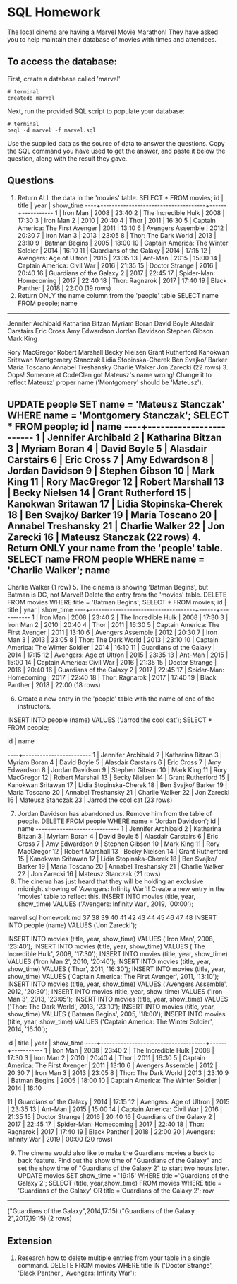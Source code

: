 # SQL Homework

The local cinema are having a Marvel Movie Marathon! They have asked you to help maintain their database of movies with times and attendees.

## To access the database:

First, create a database called 'marvel'

```
# terminal
createdb marvel
```

Next, run the provided SQL script to populate your database:

```
# terminal
psql -d marvel -f marvel.sql
```

Use the supplied data as the source of data to answer the questions. Copy the SQL command you have used to get the answer, and paste it below the question, along with the result they gave.

## Questions

1.  Return ALL the data in the 'movies' table.
SELECT * FROM movies;
id |                title                | year | show_time
----+-------------------------------------+------+-----------
 1 | Iron Man                            | 2008 | 23:40
 2 | The Incredible Hulk                 | 2008 | 17:30
 3 | Iron Man 2                          | 2010 | 20:40
 4 | Thor                                | 2011 | 16:30
 5 | Captain America: The First Avenger  | 2011 | 13:10
 6 | Avengers Assemble                   | 2012 | 20:30
 7 | Iron Man 3                          | 2013 | 23:05
 8 | Thor: The Dark World                | 2013 | 23:10
 9 | Batman Begins                       | 2005 | 18:00
10 | Captain America: The Winter Soldier | 2014 | 16:10
11 | Guardians of the Galaxy             | 2014 | 17:15
12 | Avengers: Age of Ultron             | 2015 | 23:35
13 | Ant-Man                             | 2015 | 15:00
14 | Captain America: Civil War          | 2016 | 21:35
15 | Doctor Strange                      | 2016 | 20:40
16 | Guardians of the Galaxy 2           | 2017 | 22:45
17 | Spider-Man: Homecoming              | 2017 | 22:40
18 | Thor: Ragnarok                      | 2017 | 17:40
19 | Black Panther                       | 2018 | 22:00
(19 rows)
2.  Return ONLY the name column from the 'people' table
SELECT name FROM people;
name
------------------------
Jennifer Archibald
Katharina Bitzan
Myriam Boran
David Boyle
Alasdair Carstairs
Eric Cross
Amy Edwardson
Jordan Davidson
Stephen Gibson
Mark King

Rory MacGregor
Robert Marshall
Becky Nielsen
Grant Rutherford
Kanokwan Sritawan
Montgomery Stanczak
Lidia Stopinska-Cherek
Ben Svajko/ Barker
Maria Toscano
Annabel Treshansky
Charlie Walker
Jon Zarecki
(22 rows)
3.  Oops! Someone at CodeClan got Mateusz's name wrong! Change it to reflect Mateusz' proper name ('Montgomery' should be 'Mateusz').

UPDATE people SET name = 'Mateusz Stanczak' WHERE name = 'Montgomery Stanczak';
SELECT * FROM people;
id |          name
----+------------------------
 1 | Jennifer Archibald
 2 | Katharina Bitzan
 3 | Myriam Boran
 4 | David Boyle
 5 | Alasdair Carstairs
 6 | Eric Cross
 7 | Amy Edwardson
 8 | Jordan Davidson
 9 | Stephen Gibson
10 | Mark King
11 | Rory MacGregor
12 | Robert Marshall
13 | Becky Nielsen
14 | Grant Rutherford
15 | Kanokwan Sritawan
17 | Lidia Stopinska-Cherek
18 | Ben Svajko/ Barker
19 | Maria Toscano
20 | Annabel Treshansky
21 | Charlie Walker
22 | Jon Zarecki
16 | Mateusz Stanczak
(22 rows)
4.  Return ONLY your name from the 'people' table.
SELECT name FROM people WHERE name = 'Charlie Walker';
name
----------------
Charlie Walker
(1 row)
5.  The cinema is showing 'Batman Begins', but Batman is DC, not Marvel! Delete the entry from the 'movies' table.
DELETE FROM movies WHERE title = 'Batman Begins';
SELECT * FROM movies;
id |                title                | year | show_time
----+-------------------------------------+------+-----------
 1 | Iron Man                            | 2008 | 23:40
 2 | The Incredible Hulk                 | 2008 | 17:30
 3 | Iron Man 2                          | 2010 | 20:40
 4 | Thor                                | 2011 | 16:30
 5 | Captain America: The First Avenger  | 2011 | 13:10
 6 | Avengers Assemble                   | 2012 | 20:30
 7 | Iron Man 3                          | 2013 | 23:05
 8 | Thor: The Dark World                | 2013 | 23:10
10 | Captain America: The Winter Soldier | 2014 | 16:10
11 | Guardians of the Galaxy             | 2014 | 17:15
12 | Avengers: Age of Ultron             | 2015 | 23:35
13 | Ant-Man                             | 2015 | 15:00
14 | Captain America: Civil War          | 2016 | 21:35
15 | Doctor Strange                      | 2016 | 20:40
16 | Guardians of the Galaxy 2           | 2017 | 22:45
17 | Spider-Man: Homecoming              | 2017 | 22:40
18 | Thor: Ragnarok                      | 2017 | 17:40
19 | Black Panther                       | 2018 | 22:00
(18 rows)

6.  Create a new entry in the 'people' table with the name of one of the instructors.

INSERT INTO people (name) VALUES ('Jarrod the cool cat');
SELECT * FROM people;


 id |          name

----+------------------------
  1 | Jennifer Archibald
  2 | Katharina Bitzan
  3 | Myriam Boran
  4 | David Boyle
  5 | Alasdair Carstairs
  6 | Eric Cross
  7 | Amy Edwardson
  8 | Jordan Davidson
  9 | Stephen Gibson
 10 | Mark King
 11 | Rory MacGregor
 12 | Robert Marshall
 13 | Becky Nielsen
 14 | Grant Rutherford
 15 | Kanokwan Sritawan
 17 | Lidia Stopinska-Cherek
 18 | Ben Svajko/ Barker
 19 | Maria Toscano
 20 | Annabel Treshansky
 21 | Charlie Walker
 22 | Jon Zarecki
 16 | Mateusz Stanczak
 23 | Jarrod the cool cat
(23 rows)

7.  Jordan Davidson has abandoned us. Remove him from the table of people.
DELETE FROM people WHERE name = 'Jordan Davidson';
id |          name
----+------------------------
 1 | Jennifer Archibald
 2 | Katharina Bitzan
 3 | Myriam Boran
 4 | David Boyle
 5 | Alasdair Carstairs
 6 | Eric Cross
 7 | Amy Edwardson
 9 | Stephen Gibson
10 | Mark King
11 | Rory MacGregor
12 | Robert Marshall
13 | Becky Nielsen
14 | Grant Rutherford
15 | Kanokwan Sritawan
17 | Lidia Stopinska-Cherek
18 | Ben Svajko/ Barker
19 | Maria Toscano
20 | Annabel Treshansky
21 | Charlie Walker
22 | Jon Zarecki
16 | Mateusz Stanczak
(21 rows)
8.  The cinema has just heard that they will be holding an exclusive midnight showing of 'Avengers: Infinity War'!! Create a new entry in the 'movies' table to reflect this.
INSERT INTO movies (title, year, show_time) VALUES ('Avengers: Infinity War', 2019, '00:00');

marvel.sql
homework.md
37
38
39
40
41
42
43
44
45
46
47
48
INSERT INTO people (name) VALUES ('Jon Zarecki');

INSERT INTO movies (title, year, show_time) VALUES ('Iron Man', 2008, '23:40');
INSERT INTO movies (title, year, show_time) VALUES ('The Incredible Hulk', 2008, '17:30');
INSERT INTO movies (title, year, show_time) VALUES ('Iron Man 2', 2010, '20:40');
INSERT INTO movies (title, year, show_time) VALUES ('Thor', 2011, '16:30');
INSERT INTO movies (title, year, show_time) VALUES ('Captain America: The First Avenger', 2011, '13:10');
INSERT INTO movies (title, year, show_time) VALUES ('Avengers Assemble', 2012, '20:30');
INSERT INTO movies (title, year, show_time) VALUES ('Iron Man 3', 2013, '23:05');
INSERT INTO movies (title, year, show_time) VALUES ('Thor: The Dark World', 2013, '23:10');
INSERT INTO movies (title, year, show_time) VALUES ('Batman Begins', 2005, '18:00');
INSERT INTO movies (title, year, show_time) VALUES ('Captain America: The Winter Soldier', 2014, '16:10');


 id |                title                | year | show_time
----+-------------------------------------+------+-----------
  1 | Iron Man                            | 2008 | 23:40
  2 | The Incredible Hulk                 | 2008 | 17:30
  3 | Iron Man 2                          | 2010 | 20:40
  4 | Thor                                | 2011 | 16:30
  5 | Captain America: The First Avenger  | 2011 | 13:10
  6 | Avengers Assemble                   | 2012 | 20:30
  7 | Iron Man 3                          | 2013 | 23:05
  8 | Thor: The Dark World                | 2013 | 23:10
  9 | Batman Begins                       | 2005 | 18:00
 10 | Captain America: The Winter Soldier | 2014 | 16:10

 11 | Guardians of the Galaxy             | 2014 | 17:15
 12 | Avengers: Age of Ultron             | 2015 | 23:35
 13 | Ant-Man                             | 2015 | 15:00
 14 | Captain America: Civil War          | 2016 | 21:35
 15 | Doctor Strange                      | 2016 | 20:40
 16 | Guardians of the Galaxy 2           | 2017 | 22:45
 17 | Spider-Man: Homecoming              | 2017 | 22:40
 18 | Thor: Ragnarok                      | 2017 | 17:40
 19 | Black Panther                       | 2018 | 22:00
 20 | Avengers: Infinity War              | 2019 | 00:00
(20 rows)

9.  The cinema would also like to make the Guardians movies a back to back feature. Find out the show time of "Guardians of the Galaxy" and set the show time of "Guardians of the Galaxy 2" to start two hours later.
UPDATE movies SET show_time = '19:15' WHERE title ='Guardians of the Galaxy 2';
SELECT (title, year,show_time) FROM movies WHERE title = 'Guardians of the Galaxy' OR title ='Guardians of the Galaxy 2';
row
------------------------------------------
("Guardians of the Galaxy",2014,17:15)
("Guardians of the Galaxy 2",2017,19:15)
(2 rows)


## Extension

1.  Research how to delete multiple entries from your table in a single command.
DELETE FROM movies
WHERE title IN ('Doctor Strange', 'Black Panther', 'Avengers: Infinity War');

